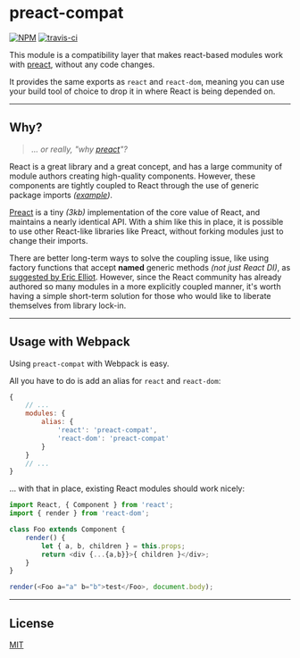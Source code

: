 # preact-compat

[![NPM](http://img.shields.io/npm/v/preact-compat.svg?style=flat)](https://www.npmjs.org/package/preact-compat)
[![travis-ci](https://travis-ci.org/developit/preact-compat.svg)](https://travis-ci.org/developit/preact-compat)


This module is a compatibility layer that makes react-based modules work with [preact], without any code changes.

It provides the same exports as `react` and `react-dom`, meaning you can use your build tool of choice to drop it in where React is being depended on.


---


## Why?

> _... or really, "why [preact]"?_

React is a great library and a great concept, and has a large community of module authors creating high-quality components.
However, these components are tightly coupled to React through the use of generic package imports _([example][1])_.

[Preact] is a tiny _(3kb)_ implementation of the core value of React, and maintains a nearly identical API.
With a shim like this in place, it is possible to use other React-like libraries like Preact, without forking modules just to change their imports.

There are better long-term ways to solve the coupling issue, like using factory functions that accept **named** generic methods _(not just React DI)_,
as [suggested by Eric Elliot][2]. However, since the React community has already authored so many modules in a more explicitly coupled manner, it's worth
having a simple short-term solution for those who would like to liberate themselves from library lock-in.

---


## Usage with Webpack

Using `preact-compat` with Webpack is easy.

All you have to do is add an alias for `react` and `react-dom`:

```js
{
	// ...
	modules: {
		alias: {
			'react': 'preact-compat',
			'react-dom': 'preact-compat'
		}
	}
	// ...
}
```

... with that in place, existing React modules should work nicely:

```js
import React, { Component } from 'react';
import { render } from 'react-dom';

class Foo extends Component {
	render() {
		let { a, b, children } = this.props;
		return <div {...{a,b}}>{ children }</div>;
	}
}

render(<Foo a="a" b="b">test</Foo>, document.body);
```


---


## License

[MIT]


[preact]: https://github.com/developit/preact
[MIT]: http://choosealicense.com/licenses/mit
[1]: https://github.com/developit/preact-toolbox/blob/master/components/app/index.jsx#L1
[2]: https://gist.github.com/ericelliott/7e05747b891673eb704b
